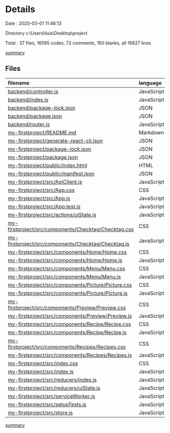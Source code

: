 # Details

Date : 2020-03-01 11:46:13

Directory c:\Users\lluis\Desktop\project

Total : 37 files,  16595 codes, 72 comments, 160 blanks, all 16827 lines

[summary](results.md)

## Files
| filename | language | code | comment | blank | total |
| :--- | :--- | ---: | ---: | ---: | ---: |
| [backend/controller.js](/backend/controller.js) | JavaScript | 29 | 0 | 5 | 34 |
| [backend/index.js](/backend/index.js) | JavaScript | 13 | 0 | 7 | 20 |
| [backend/package-lock.json](/backend/package-lock.json) | JSON | 906 | 0 | 1 | 907 |
| [backend/package.json](/backend/package.json) | JSON | 17 | 0 | 1 | 18 |
| [backend/router.js](/backend/router.js) | JavaScript | 5 | 0 | 2 | 7 |
| [my-firstproject/README.md](/my-firstproject/README.md) | Markdown | 37 | 0 | 32 | 69 |
| [my-firstproject/generate-react-cli.json](/my-firstproject/generate-react-cli.json) | JSON | 17 | 0 | 0 | 17 |
| [my-firstproject/package-lock.json](/my-firstproject/package-lock.json) | JSON | 14,932 | 0 | 1 | 14,933 |
| [my-firstproject/package.json](/my-firstproject/package.json) | JSON | 42 | 0 | 1 | 43 |
| [my-firstproject/public/index.html](/my-firstproject/public/index.html) | HTML | 20 | 23 | 1 | 44 |
| [my-firstproject/public/manifest.json](/my-firstproject/public/manifest.json) | JSON | 25 | 0 | 1 | 26 |
| [my-firstproject/src/ApiClient.js](/my-firstproject/src/ApiClient.js) | JavaScript | 37 | 0 | 9 | 46 |
| [my-firstproject/src/App.css](/my-firstproject/src/App.css) | CSS | 7 | 0 | 2 | 9 |
| [my-firstproject/src/App.js](/my-firstproject/src/App.js) | JavaScript | 32 | 0 | 7 | 39 |
| [my-firstproject/src/App.test.js](/my-firstproject/src/App.test.js) | JavaScript | 8 | 0 | 2 | 10 |
| [my-firstproject/src/actions/uiState.js](/my-firstproject/src/actions/uiState.js) | JavaScript | 24 | 1 | 3 | 28 |
| [my-firstproject/src/components/Checktag/Checktag.css](/my-firstproject/src/components/Checktag/Checktag.css) | CSS | 1 | 0 | 0 | 1 |
| [my-firstproject/src/components/Checktag/Checktag.js](/my-firstproject/src/components/Checktag/Checktag.js) | JavaScript | 28 | 1 | 7 | 36 |
| [my-firstproject/src/components/Home/Home.css](/my-firstproject/src/components/Home/Home.css) | CSS | 17 | 0 | 2 | 19 |
| [my-firstproject/src/components/Home/Home.js](/my-firstproject/src/components/Home/Home.js) | JavaScript | 24 | 0 | 5 | 29 |
| [my-firstproject/src/components/Menu/Menu.css](/my-firstproject/src/components/Menu/Menu.css) | CSS | 18 | 0 | 0 | 18 |
| [my-firstproject/src/components/Menu/Menu.js](/my-firstproject/src/components/Menu/Menu.js) | JavaScript | 42 | 0 | 11 | 53 |
| [my-firstproject/src/components/Picture/Picture.css](/my-firstproject/src/components/Picture/Picture.css) | CSS | 18 | 0 | 2 | 20 |
| [my-firstproject/src/components/Picture/Picture.js](/my-firstproject/src/components/Picture/Picture.js) | JavaScript | 43 | 0 | 9 | 52 |
| [my-firstproject/src/components/Preview/Preview.css](/my-firstproject/src/components/Preview/Preview.css) | CSS | 1 | 0 | 0 | 1 |
| [my-firstproject/src/components/Preview/Preview.js](/my-firstproject/src/components/Preview/Preview.js) | JavaScript | 50 | 7 | 11 | 68 |
| [my-firstproject/src/components/Recipe/Recipe.css](/my-firstproject/src/components/Recipe/Recipe.css) | CSS | 1 | 0 | 0 | 1 |
| [my-firstproject/src/components/Recipe/Recipe.js](/my-firstproject/src/components/Recipe/Recipe.js) | JavaScript | 13 | 0 | 4 | 17 |
| [my-firstproject/src/components/Recipes/Recipes.css](/my-firstproject/src/components/Recipes/Recipes.css) | CSS | 1 | 0 | 0 | 1 |
| [my-firstproject/src/components/Recipes/Recipes.js](/my-firstproject/src/components/Recipes/Recipes.js) | JavaScript | 28 | 1 | 7 | 36 |
| [my-firstproject/src/index.css](/my-firstproject/src/index.css) | CSS | 12 | 0 | 2 | 14 |
| [my-firstproject/src/index.js](/my-firstproject/src/index.js) | JavaScript | 11 | 3 | 5 | 19 |
| [my-firstproject/src/reducers/index.js](/my-firstproject/src/reducers/index.js) | JavaScript | 6 | 0 | 2 | 8 |
| [my-firstproject/src/reducers/uiState.js](/my-firstproject/src/reducers/uiState.js) | JavaScript | 25 | 1 | 1 | 27 |
| [my-firstproject/src/serviceWorker.js](/my-firstproject/src/serviceWorker.js) | JavaScript | 98 | 31 | 13 | 142 |
| [my-firstproject/src/setupTests.js](/my-firstproject/src/setupTests.js) | JavaScript | 1 | 4 | 1 | 6 |
| [my-firstproject/src/store.js](/my-firstproject/src/store.js) | JavaScript | 6 | 0 | 3 | 9 |

[summary](results.md)
